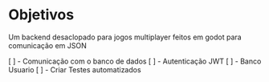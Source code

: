 # Objetivos

Um backend desaclopado para jogos multiplayer feitos em godot para comunicação em JSON

[ ] - Comunicação com o banco de dados
[ ] - Autenticação JWT
[ ] - Banco Usuario
[ ] - Criar Testes automatizados

